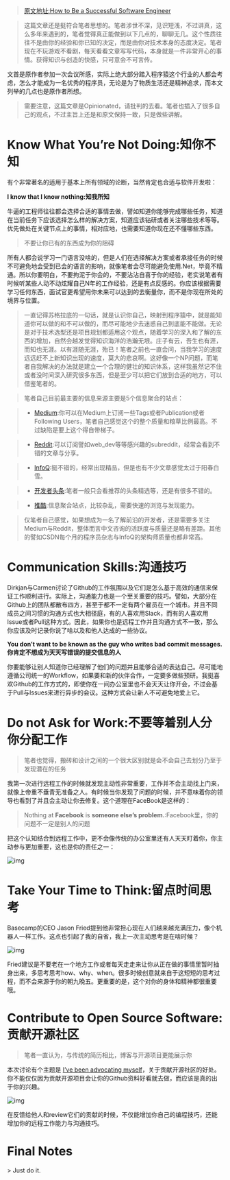 > [原文地址:How to Be a Successful Software Engineer](https://medium.com/@swissspidy/how-to-be-a-successful-software-engineer-dfc3f9e63462#.vii2llqfp)

> 这篇文章还是挺符合笔者思想的。笔者涉世不深，见识短浅，不过讲真，这么多年来遇到的，笔者觉得真正能做到以下几点的，聊聊无几。这个性质往往不是由你的经验和你已知的决定，而是由你对技术本身的态度决定。笔者现在不玩游戏不看剧，每天看看文章写写代码，本身就是一件非常开心的事情。获得知识与创造的快感，只可意会不可言传。



文首是原作者参加一次会议所感，实际上绝大部分踏入程序猿这个行业的人都会考虑，怎么才能成为一名优秀的程序员，无论是为了物质生活还是精神追求，而本文列举的几点也是原作者所想。



> 需要注意，这篇文章是Opinionated，请批判的去看。笔者也插入了很多自己的观点，不过主旨上还是和原文保持一致，只是做些讲解。



# Know What You’re Not Doing:知你不知

有个非常著名的适用于基本上所有领域的论断，当然肯定也合适与软件开发啦：

**I know that I know nothing:知我所知**



牛逼的工程师往往都会选择合适的事情去做，譬如知道你能够完成哪些任务，知道在当前任务下应该选择怎么样的解决方案，知道应该钻研或者关注哪些技术等等。优先做处在关键节点上的事情，相对应地，也需要知道你现在还不懂哪些东西。

> 不要让你已有的东西成为你的阻碍



所有人都会说学习一门语言没啥的，但是人们在选择解决方案或者承接任务的时候不可避免地会受到已会的语言的影响，就像笔者会尽可能避免使用.Net，毕竟不精通。所以你要明白，不要拘泥于你会的，不要沾沾自喜于你的经验，老实说笔者有时候听某些人动不动炫耀自己N年的工作经验，还是有点反感的。你应该根据需要学习任何东西，面试官更希望用你未来可以达到的去衡量你，而不是你现在所处的境界与位置。

> 一直记得苏格拉底的一句话，就是认识你自己，映射到程序猿中，就是能知道你可以做的和不可以做的，而尽可能地少去迷惑自己到底能不能做。无论是对于技术选型还是项目规划都适用这个观点，随着学习的深入和了解的东西的增加，自然会越发觉得知识海洋的浩瀚无垠。庄子有云，吾生也有涯，而知也无涯。以有涯随无涯，殆已！笔者之前也一直会问，当我学习的速度远远赶不上新知识出现的速度，莫大的悲哀啊。这好像一个NP问题，而笔者自我解决的办法就是建立一个合理的健壮的知识体系，这样我虽然记不住或者没时间深入研究很多东西，但是至少可以把它们放到合适的地方，可以借鉴笔者的[]()。

> 笔者自己目前最主要的信息来源主要是5个信息聚合的站点：

> - [Medium](https://medium.com/@swissspidy/how-to-be-a-successful-software-engineer-dfc3f9e63462#.vii2llqfp):你可以在Medium上订阅一些Tags或者Publication或者Following Users，笔者自己感觉这个的整个质量和粮草比例最高。不过缺陷是要上这个得自带梯子。

> - [Reddit](https://www.reddit.com/):可以订阅譬如web_dev等等感兴趣的subreddit，经常会看到不错的文章与分享。

> - [InfoQ](http://www.infoq.com/cn/):挺不错的，经常出现精品，但是也有不少文章感觉太过于阳春白雪。

> - [开发者头条](http://toutiao.io/u/142222/subjects):笔者一般只会看推荐的头条精选等，还是有很多不错的。

> - [推酷](http://www.tuicool.com/topics):信息聚合站点，比较杂乱，需要快速的浏览与发现能力。

> 仅笔者自己感觉，如果想成为一名了解前沿的开发者，还是需要多关注Medium与Reddit，整体而言中文咨询的活跃度与质量还是略有差距。其他的譬如CSDN每个月的程序员杂志与InfoQ的架构师质量也都非常高。



# Communication Skills:沟通技巧

Dirkjan与Carmen讨论了Github的工作氛围以及它们是怎么基于高效的通信来保证工作顺利进行。实际上，沟通能力也是一个至关重要的技巧。譬如，大部分在Github上的团队都散布四方，甚至于都不一定有两个雇员在一个城市。并且不同成员之间习惯的沟通方式也大相径庭，有的人喜欢用Slack，而有的人喜欢用Issue或者Pull这种方式。因此，如果你也是远程工作并且沟通方式不一致，那么你应该及时记录你说了啥以及和他人达成的一些协议。

**You don’t want to be known as the guy who writes bad commit messages.你肯定不想成为天天写错误的提交信息的人**

你要能够让别人知道你已经理解了他们的问题并且能够合适的表达自己。尽可能地遵循公司统一的Workflow，如果要和新的伙伴合作，一定要多做些预研。我挺喜欢Github的工作方式的，即使你在一间办公室里也不会天天让你开会，不过会基于Pull与Issues来进行异步的会议。这种方式会让新人不可避免地爱上它。



# Do not Ask for Work:不要等着别人分你分配工作

> 笔者也觉得，搬砖和设计之间的一个很大区别就是会不会自己去划分乃至于发现潜在的任务



我第一次进行远程工作的时候就发现主动性非常重要，工作并不会主动找上门来，就像上帝重不垂青无准备之人。有时候当你发现了问题的时候，并不意味着你的领导也看到了并且会主动让你去修复。这个道理在FaceBook是这样的：

> Nothing at **Facebook** is **someone else’s problem.**:Facebook里，你的问题不一定是别人的问题



把这个认知结合到远程工作中，更不会像传统的办公室里还有人天天盯着你，你主动参与更加重要，这也是你的责任之一：

![img](http://7xi5sw.com1.z0.glb.clouddn.com/1-g-xIJKP25SLytKx_re8MRg.jpeg)



# Take Your Time to Think:留点时间思考

Basecamp的CEO Jason Fried提到他非常担心现在人们越来越充满压力，像个机器人一样工作。这点也引起了我的自省，我上一次主动思考是在啥时候？

![img](http://7xi5sw.com1.z0.glb.clouddn.com/1-ioZgc6wGQotwNxQbSk9vcA.jpeg)



Fried建议是不要老在一个地方工作或者每天走走来让你从正在做的事情里暂时抽身出来，多思考思考how、why、when。很多时候创意就来自于这短短的思考过程，而不会来源于你的朝九晚五。更重要的是，这个对你的身体和精神都很重要哦。



# Contribute to Open Source Software:贡献开源社区

> 笔者一直认为，与传统的简历相比，博客与开源项目更能展示你



本次讨论有个主题是 [I’ve been advocating myself](https://speakerdeck.com/swissspidy/from-blogger-to-wordpress-core-committer)，关于贡献开源社区的好处。你不能仅仅因为贡献开源项目会让你的Github资料好看就去做，而应该是真的出于你的兴趣。



![img](http://7xi5sw.com1.z0.glb.clouddn.com/1-AFF-qyL6gxjtVL-x78x8Tg.png)



在反馈给他人和review它们的贡献的时候，不仅能增加你自己的编程技巧，还能增加你的远程工作能力与沟通技巧。



# Final Notes

﻿> Just do it.





